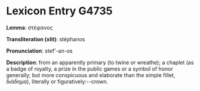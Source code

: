 # Lexicon Entry G4735

**Lemma**: στέφανος

**Transliteration (xlit)**: stéphanos

**Pronunciation**: stef'-an-os

**Description**:
from an apparently primary  (to twine or wreathe); a chaplet (as a badge of royalty, a prize in the public games or a symbol of honor generally; but more conspicuous and elaborate than the simple fillet, διάδημα), literally or figuratively:--crown.
